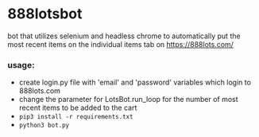 # 888lotsbot

bot that utilizes selenium and headless chrome to automatically put the most recent items on the individual items tab on https://888lots.com/

### usage:
- create login.py file with 'email' and 'password' variables which login to 888lots.com
- change the parameter for LotsBot.run_loop for the number of most recent items to be added to the cart
- `pip3 install -r requirements.txt`
- `python3 bot.py`
